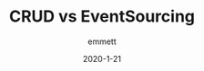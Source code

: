 ---
layout: post
title: "CRUD vs EventSourcing"
date: 2020-1-21
categories: [programming, software development, event, sourcing, crud, architecture]
author: emmett
comments: true
image: assets/images/cats-logo.png
featured: true
hidden: true
---